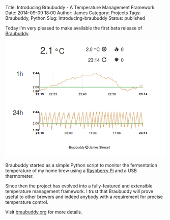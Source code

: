 Title: Introducing Braubuddy - A Temperature Management Framework 
Date: 2014-09-09 18:00
Author: James 
Category: Projects
Tags: Braubuddy, Python
Slug: introducing-braubuddy
Status: published

Today I'm very pleased to make available the first beta release of [Braubuddy][braubuddy.org].

![Braubuddy Dashboard][]

Braubuddy started as a simple Python script to monitor the fermentation temperature of my home brew using a [Raspberry Pi][] and a USB thermometer.

<!-- PELICAN_END_SUMMARY -->

Since then the project has evolved into a fully-featured and extensible temperature management framework. I trust that Braubuddy will prove useful to other brewers and indeed anybody with a requirement for precise temperature control.

Visit [braubuddy.org][] for more details.

  [Raspberry Pi]: http://raspberrypi.org
  [Braubuddy Dashboard]: https://github.com/amorphic/braubuddy/raw/master/images/screenshots/1.png
  [braubuddy.org]: http://braubuddy.org
